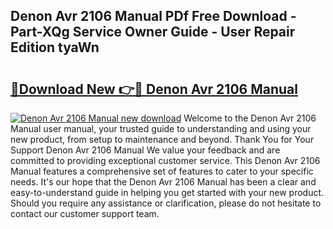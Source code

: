 ## Denon Avr 2106 Manual PDf Free Download - Part-XQg Service Owner Guide - User Repair Edition tyaWn

# <h2><a href="http://bc23247.oget.top/?id=Denon+Avr+2106+Manual">🔗Download New 👉🔴 Denon Avr 2106 Manual</a></h2>

[![Denon Avr 2106 Manual new download](https://i.imgur.com/5g1atiW.png)](http://bc23247.oget.top/?id=Denon+Avr+2106+Manual)
Welcome to the Denon Avr 2106 Manual user manual, your trusted guide to understanding and using your new product, from setup to maintenance and beyond. Thank You for Your Support Denon Avr 2106 Manual We value your feedback and are committed to providing exceptional customer service. This Denon Avr 2106 Manual features a comprehensive set of features to cater to your specific needs. It's our hope that the Denon Avr 2106 Manual has been a clear and easy-to-understand guide in helping you get started with your new product. Should you require any assistance or clarification, please do not hesitate to contact our customer support team.
